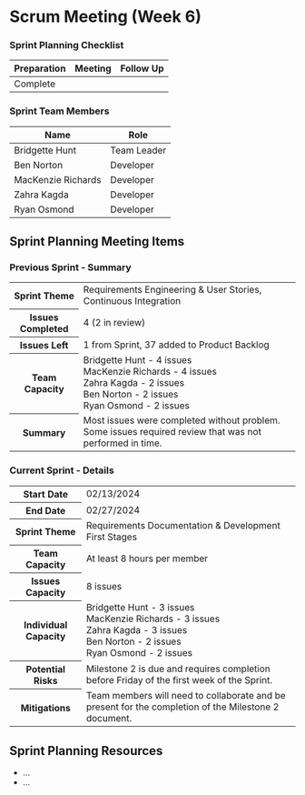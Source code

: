 # Scrum Meeting (Week 6)

### Sprint Planning Checklist
| Preparation | Meeting | Follow Up |
|-------------| --- | --- |
| Complete    | | | 

### Sprint Team Members
| Name               | Role        |
|--------------------|-------------|
| Bridgette Hunt     | Team Leader |
| Ben Norton         | Developer   |
| MacKenzie Richards | Developer   |
| Zahra Kagda        | Developer   |
| Ryan Osmond        | Developer   |

## Sprint Planning Meeting Items

### Previous Sprint - Summary
<table>
  <tr>
    <th>Sprint Theme</th>
    <td>Requirements Engineering & User Stories, Continuous Integration</td>
  </tr>
  <tr>
    <th>Issues Completed</th>
    <td>4 (2 in review)</td>
  </tr>
  <tr>
    <th>Issues Left</th>
    <td>1 from Sprint, 37 added to Product Backlog</td>
  </tr>
  <tr>
    <th>Team Capacity</th>
    <td>
      Bridgette Hunt - 4 issues<br>
      MacKenzie Richards - 4 issues<br>
      Zahra Kagda - 2 issues<br>
      Ben Norton - 2 issues<br>
      Ryan Osmond - 2 issues
    </td>
  </tr>
  <tr>
    <th>Summary</th>
    <td>Most issues were completed without problem. Some issues required review that was not performed in time.</td>
  </tr>
</table>

### Current Sprint - Details
<table>
  <tr>
    <th>Start Date</th>
    <td>02/13/2024</td>
  </tr>
  <tr>
    <th>End Date</th>
    <td>02/27/2024</td>
  </tr>
  <tr>
    <th>Sprint Theme</th>
    <td>Requirements Documentation & Development First Stages</td>
  </tr>
  <tr>
    <th>Team Capacity</th>
    <td>At least 8 hours per member</td>
  </tr>
  <tr>
    <th>Issues Capacity</th>
    <td>8 issues</td>
  </tr>
  <tr>
    <th>Individual Capacity</th>
    <td>
      Bridgette Hunt - 3 issues<br>
      MacKenzie Richards - 3 issues<br>
      Zahra Kagda - 3 issues<br>
      Ben Norton - 2 issues<br>
      Ryan Osmond - 2 issues
    </td>
  </tr>
  <tr>
    <th>Potential Risks</th>
    <td>Milestone 2 is due and requires completion before Friday of the first week of the Sprint.</td>
  </tr>
  <tr>
    <th>Mitigations</th>
    <td>Team members will need to collaborate and be present for the completion of the Milestone 2 document.</td>
  </tr>
</table>

## Sprint Planning Resources
- ...
- ...
